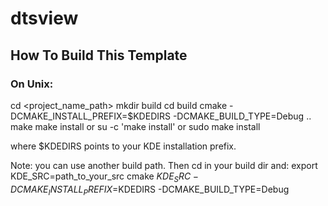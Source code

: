 # dtsview

## How To Build This Template

### On Unix:

cd <project_name_path>
mkdir build
cd build
cmake -DCMAKE_INSTALL_PREFIX=$KDEDIRS -DCMAKE_BUILD_TYPE=Debug ..
make
make install  or  su -c 'make install'  or  sudo make install

where $KDEDIRS points to your KDE installation prefix.

Note: you can use another build path. Then cd in your build dir and:
export KDE_SRC=path_to_your_src
cmake $KDE_SRC -DCMAKE_INSTALL_PREFIX=$KDEDIRS -DCMAKE_BUILD_TYPE=Debug
